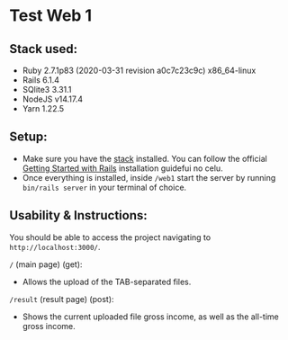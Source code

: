 # Test Web 1

## Stack used:
- Ruby 2.7.1p83 (2020-03-31 revision a0c7c23c9c) x86_64-linux
- Rails 6.1.4
- SQlite3 3.31.1 
- NodeJS v14.17.4
- Yarn 1.22.5

## Setup:
- Make sure you have the [stack](#stack-used) installed. You can follow the official [Getting Started with Rails](https://guides.rubyonrails.org/getting_started.html#creating-a-new-rails-project-installing-rails) installation guidefui no celu.
- Once everything is installed, inside `/web1` start the server by running `bin/rails server` in your terminal of choice.

## Usability & Instructions:

You should be able to access the project navigating to `http://localhost:3000/`.

`/` (main page) (get):
- Allows the upload of the TAB-separated files.

`/result` (result page) (post):
- Shows the current uploaded file gross income, as well as the all-time gross income.
